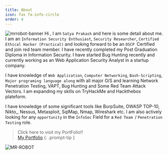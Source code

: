 ```yaml
---
title: About
icon: fas fa-info-circle
order: 4
---
```

![mrrobot-banner](https://user-images.githubusercontent.com/16838353/203635574-4e177417-5e75-4d7f-bfe1-1b3d5fdc0645.jpg)
Hi , I am `Satya Prakash` and here is some detail about me.
I am an `Information Security Enthusiast`, `Security Researcher`, `Certified Ethical Hacker (Practical)` and looking forward to be an `OSCP `Certified and join red team member.
I have recently completed my Post Graduation Diploma in Information Security. I have started Bug Hunting recently and currently working as an Web Application Security Analyst in a startup company.

I have knowledge of `Web Application`, `Computer Networking`, `Bash-Scripting`, `Major programing language along` with all major O/S and learning Network Penetration Testing, VAPT, Bug Hunting and Some Red Team Attack Vectors. I am expanding my skills on TryHackMe and Hackthebox plateform.

I have knowledge of some significant tools like BurpSuite, OWASP TOP-10, Nikto,, Nessus, Metasploit, SqlMap, Nmap, Wireshark etc. I am also actively looking for any `opportunity` in the `InfoSec` Field for a `Red Team `/ `Penetration Testing` role.

>Click here to visit my PortFolio!!  
[My Portfolio](https://0xKayala.github.io/)
{: .prompt-tip }

![MR-ROBOT](https://user-images.githubusercontent.com/16838353/203636332-d16ec404-9aa5-4ac1-b972-2451cfdf0cc4.png)
